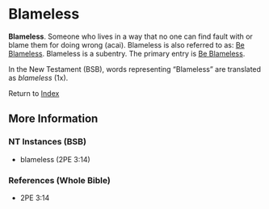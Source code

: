# Blameless
**Blameless**. 
Someone who lives in a way that no one can find fault with or blame them for doing wrong (acai). 
Blameless is also referred to as: 
[Be Blameless](Blameless.md). 
Blameless is a subentry. The primary entry is 
[Be Blameless](Blameless.md). 




In the New Testament (BSB), words representing “Blameless” are translated as 
*blameless* (1x). 


Return to [Index](00-Index.md)

## More Information

### NT Instances (BSB)

* blameless (2PE 3:14)



### References (Whole Bible)

* 2PE 3:14



